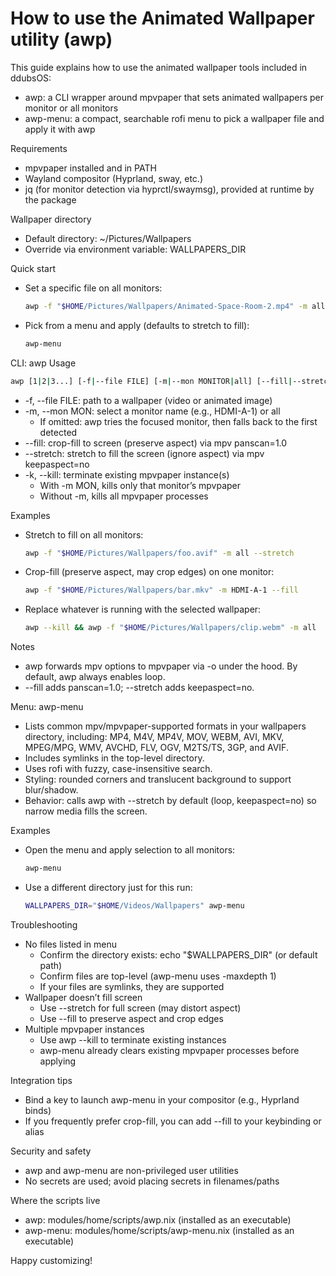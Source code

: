 # How to use the Animated Wallpaper utility (awp)

This guide explains how to use the animated wallpaper tools included in ddubsOS:
- awp: a CLI wrapper around mpvpaper that sets animated wallpapers per monitor or all monitors
- awp-menu: a compact, searchable rofi menu to pick a wallpaper file and apply it with awp

Requirements
- mpvpaper installed and in PATH
- Wayland compositor (Hyprland, sway, etc.)
- jq (for monitor detection via hyprctl/swaymsg), provided at runtime by the package

Wallpaper directory
- Default directory: ~/Pictures/Wallpapers
- Override via environment variable: WALLPAPERS_DIR

Quick start
- Set a specific file on all monitors:
  ```bash path=null start=null
  awp -f "$HOME/Pictures/Wallpapers/Animated-Space-Room-2.mp4" -m all
  ```
- Pick from a menu and apply (defaults to stretch to fill):
  ```bash path=null start=null
  awp-menu
  ```

CLI: awp
Usage
```bash path=null start=null
awp [1|2|3...] [-f|--file FILE] [-m|--mon MONITOR|all] [--fill|--stretch] [-k|--kill]
```
- -f, --file FILE: path to a wallpaper (video or animated image)
- -m, --mon MON: select a monitor name (e.g., HDMI-A-1) or all
  - If omitted: awp tries the focused monitor, then falls back to the first detected
- --fill: crop-fill to screen (preserve aspect) via mpv panscan=1.0
- --stretch: stretch to fill the screen (ignore aspect) via mpv keepaspect=no
- -k, --kill: terminate existing mpvpaper instance(s)
  - With -m MON, kills only that monitor’s mpvpaper
  - Without -m, kills all mpvpaper processes

Examples
- Stretch to fill on all monitors:
  ```bash path=null start=null
  awp -f "$HOME/Pictures/Wallpapers/foo.avif" -m all --stretch
  ```
- Crop-fill (preserve aspect, may crop edges) on one monitor:
  ```bash path=null start=null
  awp -f "$HOME/Pictures/Wallpapers/bar.mkv" -m HDMI-A-1 --fill
  ```
- Replace whatever is running with the selected wallpaper:
  ```bash path=null start=null
  awp --kill && awp -f "$HOME/Pictures/Wallpapers/clip.webm" -m all
  ```

Notes
- awp forwards mpv options to mpvpaper via -o under the hood. By default, awp always enables loop.
- --fill adds panscan=1.0; --stretch adds keepaspect=no.

Menu: awp-menu
- Lists common mpv/mpvpaper-supported formats in your wallpapers directory, including:
  MP4, M4V, MP4V, MOV, WEBM, AVI, MKV, MPEG/MPG, WMV, AVCHD, FLV, OGV, M2TS/TS, 3GP, and AVIF.
- Includes symlinks in the top-level directory.
- Uses rofi with fuzzy, case-insensitive search.
- Styling: rounded corners and translucent background to support blur/shadow.
- Behavior: calls awp with --stretch by default (loop, keepaspect=no) so narrow media fills the screen.

Examples
- Open the menu and apply selection to all monitors:
  ```bash path=null start=null
  awp-menu
  ```
- Use a different directory just for this run:
  ```bash path=null start=null
  WALLPAPERS_DIR="$HOME/Videos/Wallpapers" awp-menu
  ```

Troubleshooting
- No files listed in menu
  - Confirm the directory exists: echo "$WALLPAPERS_DIR" (or default path)
  - Confirm files are top-level (awp-menu uses -maxdepth 1)
  - If your files are symlinks, they are supported
- Wallpaper doesn’t fill screen
  - Use --stretch for full screen (may distort aspect)
  - Use --fill to preserve aspect and crop edges
- Multiple mpvpaper instances
  - Use awp --kill to terminate existing instances
  - awp-menu already clears existing mpvpaper processes before applying

Integration tips
- Bind a key to launch awp-menu in your compositor (e.g., Hyprland binds)
- If you frequently prefer crop-fill, you can add --fill to your keybinding or alias

Security and safety
- awp and awp-menu are non-privileged user utilities
- No secrets are used; avoid placing secrets in filenames/paths

Where the scripts live
- awp: modules/home/scripts/awp.nix (installed as an executable)
- awp-menu: modules/home/scripts/awp-menu.nix (installed as an executable)

Happy customizing!

